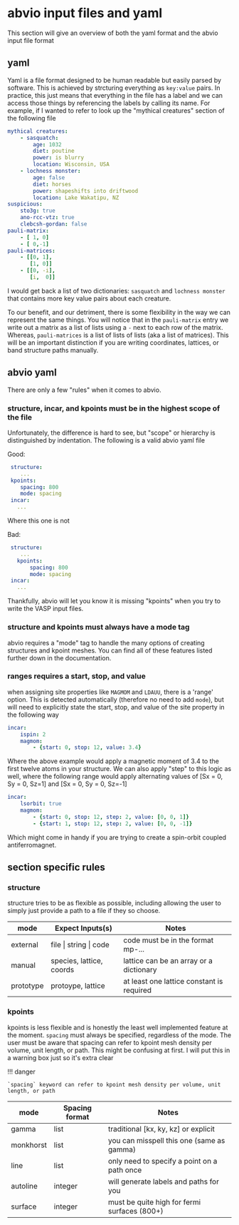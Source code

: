# abvio input files and yaml

This section will give an overview of both the yaml format and the abvio input file format

## yaml

Yaml is a file format designed to be human readable but easily parsed by software. This is achieved by strcturing everything as `key:value` pairs. In practice, this just means that everything in the file has a label and we can access those things by referencing the labels by calling its name. For example, if I wanted to refer to look up the "mythical creatures" section of the following file

```yaml
mythical creatures:
    - sasquatch:
        age: 1032
        diet: poutine
        power: is blurry
        location: Wisconsin, USA
    - lochness monster:
        age: false
        diet: horses
        power: shapeshifts into driftwood
        location: Lake Wakatipu, NZ
suspicious:
    sto3g: true
    ano-rcc-vtz: true
    clebcsh-gordan: false
pauli-matrix:
    - [ 1, 0]
    - [ 0,-1]
pauli-matrices:
    - [[0, 1],
       [1, 0]]
    - [[0, -i],
       [i,  0]]
```

I would get back a list of two dictionaries: `sasquatch` and `lochness monster` that contains more key value pairs about each creature.

To our benefit, and our detriment, there is some flexibility in the way we can represent the same things. You will notice that in the `pauli-matrix` entry we write out a matrix as a list of lists using a `-` next to each row of the matrix. Whereas, `pauli-matrices` is a list of lists of lists (aka a list of matrices). This will be an important distinction if you are writing coordinates, lattices, or band structure paths manually. 


## abvio yaml

There are only a few "rules" when it comes to abvio. 

### structure, incar, and kpoints must be in the highest scope of the file

Unfortunately, the difference is hard to see, but "scope" or hierarchy is distinguished by indentation. The following is a valid abvio yaml file

 Good: 
```yaml
 structure:
    ...
 kpoints:
    spacing: 800
    mode: spacing
 incar:
   ...
 ```

Where this one is not

 Bad: 
```yaml
 structure:
    ...
   kpoints:
       spacing: 800
       mode: spacing
 incar:
   ...
 ```

Thankfully, abvio will let you know it is missing "kpoints" when you try to write the VASP input files.

### structure and kpoints must always have a mode tag

abvio requires a "mode" tag to handle the many options of creating structures and kpoint meshes. You can find all of these features listed further down in the documentation. 

### ranges requires a start, stop, and value

when assigning site properties like `MAGMOM` and `LDAUU`, there is a 'range' option. This is detected automatically (therefore no need to add `mode`), but will need to explicitly state the start, stop, and value of the site property in the following way

```yaml
incar:
    ispin: 2
    magmom:
        - {start: 0, stop: 12, value: 3.4}
```

Where the above example would apply a magnetic moment of 3.4 to the first twelve atoms in your structure. We can also apply "step" to this logic as well, where the following range would apply alternating values of [Sx = 0, Sy = 0, Sz=1] and [Sx = 0, Sy = 0, Sz=-1]

```yaml
incar:
    lsorbit: true
    magmom:
        - {start: 0, stop: 12, step: 2, value: [0, 0, 1]}
        - {start: 1, stop: 12, step: 2, value: [0, 0, -1]}
```

Which might come in handy if you are trying to create a spin-orbit coupled antiferromagnet. 



## section specific rules


### structure

structure tries to be as flexible as possible, including allowing the user to simply just provide a path to a file if they so choose. 


mode      |  Expect Inputs(s) | Notes
---       |    ---     | ---
external  |  file \| string \| code | code must be in the format mp-...
manual    |  species, lattice, coords | lattice can be an array or a dictionary
prototype |  protoype, lattice | at least one lattice constant is required



### kpoints

kpoints is less flexible and is honestly the least well implemented feature at the moment. `spacing` must always be specified, regardless of the mode. The user must be aware that spacing can refer to kpoint mesh density per volume, unit length, or path. This might be confusing at first. I will put this in a warning box just so it's extra clear

!!! danger

    `spacing` keyword can refer to kpoint mesh density per volume, unit length, or path


mode      |  Spacing format           | Notes
---       |    ---                    | ---
gamma     | list | traditional [kx, ky, kz] or explicit
monkhorst | list | you can misspell this one (same as gamma)
line      |  list  | only need to specify a point on a path once
autoline  | integer | will generate labels and paths for you
surface   |  integer                  | must be quite high for fermi surfaces (800+)
